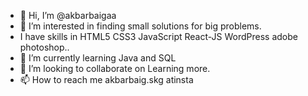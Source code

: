 - 👋 Hi, I’m @akbarbaigaa
- 👀 I’m interested in finding small solutions for big problems.
- I have skills in HTML5 CSS3 JavaScript React-JS WordPress adobe photoshop..
- 🌱 I’m currently learning Java and SQL
- 💞️ I’m looking to collaborate on Learning more.
- 📫 How to reach me akbarbaig.skg atinsta

<!---
akbarbaigaa/akbarbaigaa is a ✨ special ✨ repository because its `README.md` (this file) appears on your GitHub profile.
You can click the Preview link to take a look at your changes.
--->
